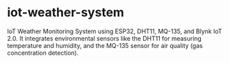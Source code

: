 # iot-weather-system
IoT Weather Monitoring System using ESP32, DHT11, MQ-135, and Blynk IoT 2.0. It integrates environmental sensors like the DHT11 for measuring temperature and humidity, and the MQ-135 sensor for air quality (gas concentration detection). 
